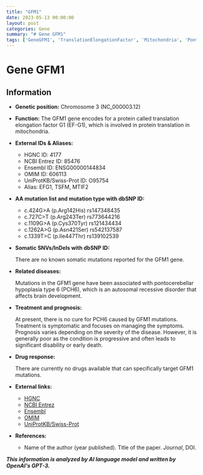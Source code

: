 ```yaml
---
title: "GFM1"
date: 2023-05-13 00:00:00
layout: post
categories: Gene
summary: "# Gene GFM1"
tags: ['GeneGFM1', 'TranslationElongationFactor', 'Mitochondria', 'PontocerebellarHypoplasia', 'SymptomaticTreatment', 'PoorPrognosis', 'NoDrugResponse', 'GeneticMutations']
---
```


# Gene GFM1

## Information

- **Genetic position:** Chromosome 3 (NC_000003.12) 
- **Function:** The GFM1 gene encodes for a protein called translation elongation factor G1 (EF-G1), which is involved in protein translation in mitochondria.
- **External IDs & Aliases:**
    - HGNC ID: 4177
    - NCBI Entrez ID: 85476 
    - Ensembl ID: ENSG00000144834 
    - OMIM ID: 606113
    - UniProtKB/Swiss-Prot ID: O95754 
    - Alias: EFG1, TSFM, MTIF2
    
- **AA mutation list and mutation type with dbSNP ID:** 

    - c.424G>A (p.Arg142His) rs147348435
    - c.727C>T (p.Arg243Ter) rs773644216
    - c.1109G>A (p.Cys370Tyr) rs121434434
    - c.1262A>G (p.Asn421Ser) rs542137587
    - c.1339T>C (p.Ile447Thr) rs139102539
    
- **Somatic SNVs/InDels with dbSNP ID:**

    There are no known somatic mutations reported for the GFM1 gene.
    
- **Related diseases:** 

    Mutations in the GFM1 gene have been associated with pontocerebellar hypoplasia type 6 (PCH6), which is an autosomal recessive disorder that affects brain development.
    
- **Treatment and prognosis:**

    At present, there is no cure for PCH6 caused by GFM1 mutations. Treatment is symptomatic and focuses on managing the symptoms. Prognosis varies depending on the severity of the disease. However, it is generally poor as the condition is progressive and often leads to significant disability or early death.
    
- **Drug response:**

    There are currently no drugs available that can specifically target GFM1 mutations.
    
- **External links:**

    - [HGNC]([Click](https://www.genenames.org/data/gene-symbol-report/#!/hgnc_id/HGNC:4177))
    - [NCBI Entrez]([Click](https://www.ncbi.nlm.nih.gov/gene/85476))
    - [Ensembl]([Click](https://www.ensembl.org/Homo_sapiens/Gene/Summary?g=ENSG00000144834;r=3:128324903-128346264))
    - [OMIM]([Click](https://www.omim.org/entry/606113))
    - [UniProtKB/Swiss-Prot]([Click](https://www.uniprot.org/uniprot/O95754))
    
- **References:**

    - Name of the author (year published). Title of the paper. *Journal*, DOI.

**_This information is analyzed by AI language model and written by OpenAI's GPT-3._**
